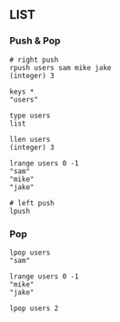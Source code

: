 ## LIST   

### Push & Pop
```
# right push  
rpush users sam mike jake
(integer) 3

keys *
"users"

type users
list

llen users
(integer) 3
  
lrange users 0 -1
"sam"
"mike"
"jake"

# left push  
lpush
```

### Pop
```
lpop users
"sam"

lrange users 0 -1
"mike"
"jake"

lpop users 2

```
